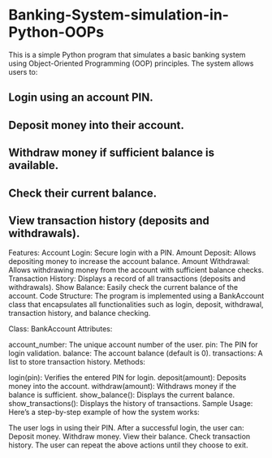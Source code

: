 # Banking-System-simulation-in-Python-OOPs
This is a simple Python program that simulates a basic banking system using Object-Oriented Programming (OOP) principles. The system allows users to:

## Login using an account PIN.
## Deposit money into their account.
## Withdraw money if sufficient balance is available.
## Check their current balance.
## View transaction history (deposits and withdrawals).
Features:
Account Login: Secure login with a PIN.
Amount Deposit: Allows depositing money to increase the account balance.
Amount Withdrawal: Allows withdrawing money from the account with sufficient balance checks.
Transaction History: Displays a record of all transactions (deposits and withdrawals).
Show Balance: Easily check the current balance of the account.
Code Structure:
The program is implemented using a BankAccount class that encapsulates all functionalities such as login, deposit, withdrawal, transaction history, and balance checking.

Class: BankAccount
Attributes:

account_number: The unique account number of the user.
pin: The PIN for login validation.
balance: The account balance (default is 0).
transactions: A list to store transaction history.
Methods:

login(pin): Verifies the entered PIN for login.
deposit(amount): Deposits money into the account.
withdraw(amount): Withdraws money if the balance is sufficient.
show_balance(): Displays the current balance.
show_transactions(): Displays the history of transactions.
Sample Usage:
Here’s a step-by-step example of how the system works:

The user logs in using their PIN.
After a successful login, the user can:
Deposit money.
Withdraw money.
View their balance.
Check transaction history.
The user can repeat the above actions until they choose to exit.
